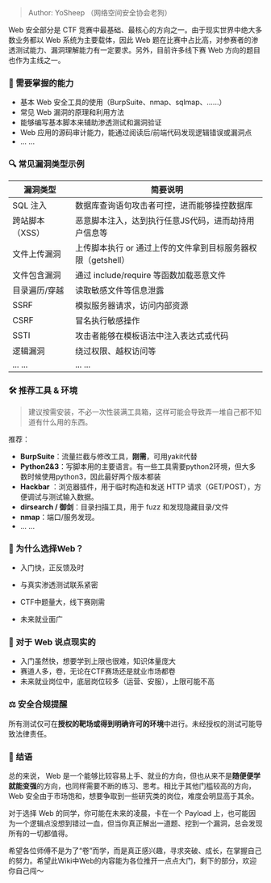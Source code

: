 > Author: YoSheep （网络空间安全协会老狗）

Web 安全部分是 CTF 竞赛中最基础、最核心的方向之一。由于现实世界中绝大多数业务都以 Web 系统为主要载体，因此 Web 题在比赛中占比高，对参赛者的渗透测试能力、漏洞理解能力有一定要求。另外，目前许多线下赛 Web 方向的题目也作为主线之一。

### 🎯 需要掌握的能力

- 基本 Web 安全工具的使用（BurpSuite、nmap、sqlmap、......）
- 常见 Web 漏洞的原理和利用方法
- 能够编写基本脚本来辅助渗透测试和漏洞验证
- Web 应用的源码审计能力，能通过阅读后/前端代码发现逻辑错误或漏洞点
- ... ...

### 🔍 常见漏洞类型示例

| **漏洞类型**    | **简要说明**                                                 |
| --------------- | ------------------------------------------------------------ |
| SQL 注入        | 数据库查询语句攻击者可控，进而能够操控数据库                 |
| 跨站脚本（XSS） | 恶意脚本注入，达到执行任意JS代码，进而劫持用户信息等         |
| 文件上传漏洞    | 上传脚本执行 or 通过上传的文件拿到目标服务器权限（getshell） |
| 文件包含漏洞    | 通过 include/require 等函数加载恶意文件                      |
| 目录遍历/穿越   | 读取敏感文件等信息泄露                                       |
| SSRF            | 模拟服务器请求，访问内部资源                                 |
| CSRF            | 冒名执行敏感操作                                             |
| SSTI            | 攻击者能够在模板语法中注入表达式或代码                       |
| 逻辑漏洞        | 绕过权限、越权访问等                                         |
| ... ...         | ... ...                                                      |

### 🛠 推荐工具 & 环境

> 建议按需安装，不必一次性装满工具箱，这样可能会导致弄一堆自己都不知道有什么用的东西。

推荐：

- **BurpSuite**：流量拦截与修改工具，**刚需**，可用yakit代替
- **Python2&3**：写脚本用的主要语言。有一些工具需要python2环境，但大多数时候使用python3，因此最好两个版本都装
- **Hackbar** ：浏览器插件，用于临时构造和发送 HTTP 请求（GET/POST），方便调试与测试输入数据。
- **dirsearch / 御剑**：目录扫描工具，用于 fuzz 和发现隐藏目录/文件
- **nmap**：端口/服务发现。
- ... ...

### 📌 为什么选择Web？

- 入门快，正反馈及时

- 与真实渗透测试联系紧密
- CTF中题量大，线下赛刚需
- 未来就业面广

### 🍵 对于 Web 说点现实的

- 入门虽然快，想要学到上限也很难，知识体量庞大
- 赛道人多，卷，无论在CTF赛场还是就业市场都卷
- 未来就业岗位中，底层岗位较多（运营、安服），上限可能不高

### ⚖️ 安全合规提醒

所有测试仅可在**授权的靶场或得到明确许可的环境**中进行。未经授权的测试可能导致法律责任。

### 🌟 结语

总的来说， Web 是一个能够比较容易上手、就业的方向，但也从来不是**随便便学就能变强**的方向，也同样需要不断的练习、思考。相比于其他门槛较高的方向，Web 安全由于市场饱和，想要争取到一些研究类的岗位，难度会明显高于其余。

对于选择 Web 的同学，你可能在未来的凌晨，卡在一个 Payload 上，也可能因为一个逻辑点没想到错过一血，但当你真正解出一道题、挖到一个漏洞，总会发现所有的一切都值得。

希望各位师傅不是为了“卷”而学，而是真正感兴趣，寻求突破、成长，在掌握自己的努力。希望此Wiki中Web的内容能为各位推开一点点大门，剩下的部分，欢迎你自己闯～
